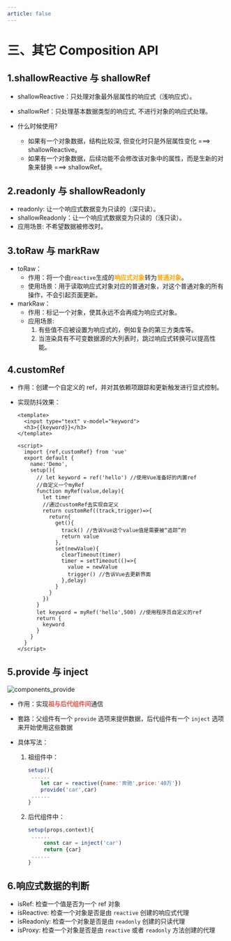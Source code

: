 ```yaml
---
article: false
---
```

# 三、其它 Composition API

## 1.shallowReactive 与 shallowRef

- shallowReactive：只处理对象最外层属性的响应式（浅响应式）。
- shallowRef：只处理基本数据类型的响应式, 不进行对象的响应式处理。

- 什么时候使用?
  -  如果有一个对象数据，结构比较深, 但变化时只是外层属性变化 ===> shallowReactive。
  -  如果有一个对象数据，后续功能不会修改该对象中的属性，而是生新的对象来替换 ===> shallowRef。

## 2.readonly 与 shallowReadonly

- readonly: 让一个响应式数据变为只读的（深只读）。
- shallowReadonly：让一个响应式数据变为只读的（浅只读）。
- 应用场景: 不希望数据被修改时。

## 3.toRaw 与 markRaw

- toRaw：
  - 作用：将一个由```reactive```生成的<strong style="color:orange">响应式对象</strong>转为<strong style="color:orange">普通对象</strong>。
  - 使用场景：用于读取响应式对象对应的普通对象，对这个普通对象的所有操作，不会引起页面更新。
- markRaw：
  - 作用：标记一个对象，使其永远不会再成为响应式对象。
  - 应用场景:
    1. 有些值不应被设置为响应式的，例如复杂的第三方类库等。
    2. 当渲染具有不可变数据源的大列表时，跳过响应式转换可以提高性能。

## 4.customRef

- 作用：创建一个自定义的 ref，并对其依赖项跟踪和更新触发进行显式控制。

- 实现防抖效果：

  ```vue
  <template>
    <input type="text" v-model="keyword">
    <h3>{{keyword}}</h3>
  </template>
  
  <script>
    import {ref,customRef} from 'vue'
    export default {
      name:'Demo',
      setup(){
        // let keyword = ref('hello') //使用Vue准备好的内置ref
        //自定义一个myRef
        function myRef(value,delay){
          let timer
          //通过customRef去实现自定义
          return customRef((track,trigger)=>{
            return{
              get(){
                track() //告诉Vue这个value值是需要被“追踪”的
                return value
              },
              set(newValue){
                clearTimeout(timer)
                timer = setTimeout(()=>{
                  value = newValue
                  trigger() //告诉Vue去更新界面
                },delay)
              }
            }
          })
        }
        let keyword = myRef('hello',500) //使用程序员自定义的ref
        return {
          keyword
        }
      }
    }
  </script>
  ```

## 5.provide 与 inject

![components_provide](https://v3.cn.vuejs.org/images/components_provide.png)

- 作用：实现<strong style="color:#DD5145">祖与后代组件间</strong>通信

- 套路：父组件有一个 `provide` 选项来提供数据，后代组件有一个 `inject` 选项来开始使用这些数据

- 具体写法：

  1. 祖组件中：

     ```js
     setup(){
      ......
         let car = reactive({name:'奔驰',price:'40万'})
         provide('car',car)
      ......
     }
     ```

  2. 后代组件中：

     ```js
     setup(props,context){
      ......
          const car = inject('car')
          return {car}
      ......
     }
     ```

## 6.响应式数据的判断

- isRef: 检查一个值是否为一个 ref 对象
- isReactive: 检查一个对象是否是由 `reactive` 创建的响应式代理
- isReadonly: 检查一个对象是否是由 `readonly` 创建的只读代理
- isProxy: 检查一个对象是否是由 `reactive` 或者 `readonly` 方法创建的代理
